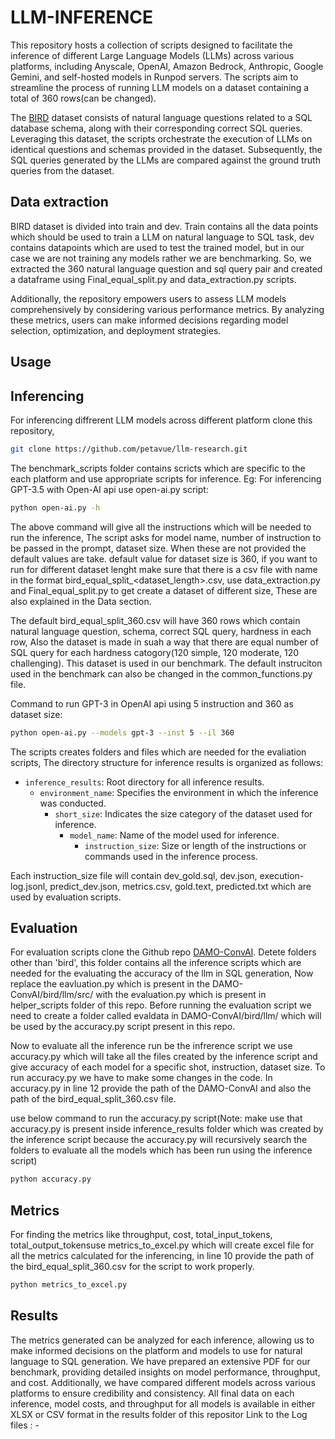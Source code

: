 # LLM-INFERENCE

This repository hosts a collection of scripts designed to facilitate the inference of different Large Language Models (LLMs) across various platforms, including Anyscale, OpenAI, Amazon Bedrock, Anthropic, Google Gemini, and self-hosted models in Runpod servers. The scripts aim to streamline the process of running LLM models on a dataset containing a total of 360 rows(can be changed).

The [BIRD](https://bird-bench.github.io/) dataset consists of natural language questions related to a SQL database schema, along with their corresponding correct SQL queries. Leveraging this dataset, the scripts orchestrate the execution of LLMs on identical questions and schemas provided in the dataset. Subsequently, the SQL queries generated by the LLMs are compared against the ground truth queries from the dataset.

## Data extraction
BIRD dataset is divided into train and dev. Train contains all the data points which should be used to train a LLM on natural language to SQL task, dev contains datapoints which are used to test the trained model, but in our case we are not training any models rather we are benchmarking. So, we extracted the 360 natural language question and sql query pair and created a dataframe using Final_equal_split.py and data_extraction.py scripts.

Additionally, the repository empowers users to assess LLM models comprehensively by considering various performance metrics. By analyzing these metrics, users can make informed decisions regarding model selection, optimization, and deployment strategies.


## Usage
## Inferencing
For inferencing diffrerent LLM models across different platform clone this repository,
```bash
git clone https://github.com/petavue/llm-research.git
```
The benchmark_scripts folder contains scricts which are specific to the each platform and use appropriate scripts for inference.
Eg: For inferencing GPT-3.5 with Open-AI api use open-ai.py script:
```bash
python open-ai.py -h 
```
The above command will give all the instructions which will be needed to run the inference, The script asks for model name, number of instruction to be passed in the prompt, dataset size. When these are not provided the default values are take. default value for dataset size is 360, if you want to run for different dataset lenght make sure that there is a csv file with  name in the format bird_equal_split_<dataset_length>.csv, use data_extraction.py and Final_equal_split.py to get create a dataset of different size, These are also explained in the Data section.

The default bird_equal_split_360.csv will have 360 rows which contain natural language question, schema, correct SQL query, hardness in each row, Also the dataset is made in suah a way that there are equal number of SQL query for each hardness catogory(120 simple, 120 moderate, 120 challenging). This dataset is used in our benchmark. The default instruciton used in the benchmark can also be changed in the common_functions.py file.

Command to run GPT-3 in OpenAI api using 5 instruction and 360 as dataset size:
```bash
python open-ai.py --models gpt-3 --inst 5 --il 360 
```

The scripts creates folders and files which are needed for the evaliation scripts,
The directory structure for inference results is organized as follows:

- `inference_results`: Root directory for all inference results.
    - `environment_name`: Specifies the environment in which the inference was conducted.
        - `short_size`: Indicates the size category of the dataset used for inference.
            - `model_name`: Name of the model used for inference.
                - `instruction_size`: Size or length of the instructions or commands used in the inference process.

Each instruction_size file will contain dev_gold.sql, dev.json, execution-log.jsonl, predict_dev.json, metrics.csv, gold.text, predicted.txt which are used by evaluation scripts.

## Evaluation

For evaluation scripts clone the Github repo [DAMO-ConvAI](https://github.com/AlibabaResearch/DAMO-ConvAI/tree/main). Detete folders other than 'bird', this folder contains all the inference scripts which are needed for the evaluating the accuracy of the llm in SQL generation, Now replace the eavluation.py which is present in the DAMO-ConvAI/bird/llm/src/ with the evaluation.py which is present in helper_scripts folder of this repo. Before running the evaluation script we need to create a folder called evaldata in DAMO-ConvAI/bird/llm/ which will be used by the accuracy.py script present in this repo.

Now to evaluate all the inference run be the infrerence script we use accuracy.py which will take all the files created by the inference script and give accuracy of each model for a specific shot, instruction, dataset size. To run accuracy.py we have to make some changes in the code. In accuracy.py in line 12 provide the path of the DAMO-ConvAI and also the path of the bird_equal_split_360.csv file.

use below command to run the accuracy.py script(Note: make use that accuracy.py is present inside inference_results folder which was created by the inference script because  the accuracy.py will recursively search the folders to evaluate all the models which has been run using the inference script)
```bash
python accuracy.py 
```
## Metrics
For finding the metrics like throughput, cost, total_input_tokens, total_output_tokensuse metrics_to_excel.py which will create excel file for all the metrics calculated for the inferencing, in line 10 provide the path of the bird_equal_split_360.csv for the script to work properly.
```bash
python metrics_to_excel.py 
```
## Results
The metrics generated can be analyzed for each inference, allowing us to make informed decisions on the platform and models to use for natural language to SQL generation. We have prepared an extensive PDF for our benchmark, providing detailed insights on model performance, throughput, and cost. Additionally, we have compared different models across various platforms to ensure credibility and consistency. All final data on each inference, model costs, and throughput for all models is available in either XLSX or CSV format in the results folder of this repositor
Link to the Log files : - 


